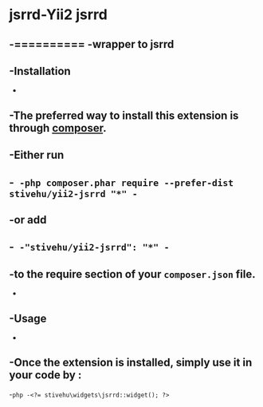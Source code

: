 # jsrrd-Yii2 jsrrd
-==========
-wrapper to jsrrd
-
-Installation
-------------
-
-The preferred way to install this extension is through [composer](http://getcomposer.org/download/).
-
-Either run
-
-```
-php composer.phar require --prefer-dist stivehu/yii2-jsrrd "*"
-```
-
-or add
-
-```
-"stivehu/yii2-jsrrd": "*"
-```
-
-to the require section of your `composer.json` file.
-
-
-Usage
------
-
-Once the extension is installed, simply use it in your code by  :
-
-```php
-<?= stivehu\widgets\jsrrd::widget(); ?>```
